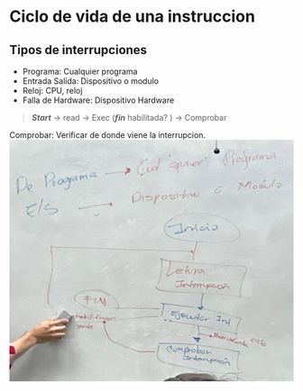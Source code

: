 # Ciclo de vida de una instruccion
## Tipos de interrupciones
- Programa: Cualquier programa
- Entrada Salida: Dispositivo o modulo
- Reloj: CPU, reloj
- Falla de Hardware: Dispositivo Hardware

> ***Start*** -> read -> Exec (***fin*** habilitada?  ) -> Comprobar  

Comprobar: Verificar de donde viene la interrupcion.
![Ciclo de vida](./Images/Ciclo%20de%20Vida%20Interrupcion.jpg)